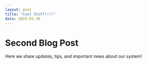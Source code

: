 ```yaml
---
layout: post
title: "Cool Stuff!!!!"
date: 2025-01-30
---
```

# Second Blog Post

Here we share updates, tips, and important news about our system!
